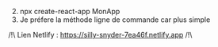 ﻿2. npx create-react-app MonApp
3. Je préfere la méthode ligne de commande car plus simple

/!\ Lien Netlify : https://silly-snyder-7ea46f.netlify.app /!\